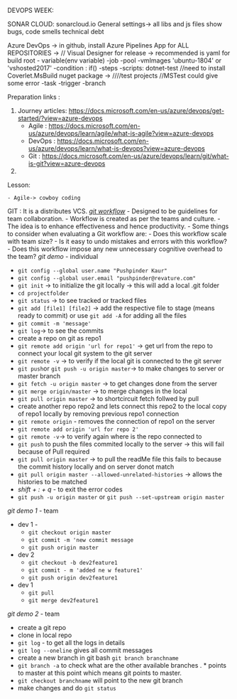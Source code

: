 DEVOPS WEEK: 

SONAR CLOUD:
sonarcloud.io
General settings-> all  libs and js files
show bugs, code smells
technical debt

Azure DevOps
-> in github, install Azure Pipelines App for ALL REPOSITORIES
-> // Visual Designer for release
-> recommended is yaml for build
root
    - variable(env variable)
    -job
        -pool
            -vmImages 'ubuntu-1804' or
                        'vshosted2017'
            -condition : if()
            -steps
                -scripts: dotnet-test //need to install Coverlet.MsBuild nuget package -> ////test projects
                //MSTest could give some error
                -task
    -trigger
        -branch


Preparation links :
1. Journey articles: https://docs.microsoft.com/en-us/azure/devops/get-started/?view=azure-devops
    - Agile : https://docs.microsoft.com/en-us/azure/devops/learn/agile/what-is-agile?view=azure-devops
    - DevOps : https://docs.microsoft.com/en-us/azure/devops/learn/what-is-devops?view=azure-devops
    - Git : https://docs.microsoft.com/en-us/azure/devops/learn/git/what-is-git?view=azure-devops
2.  

Lesson:

    - Agile-> cowboy coding 



GIT : It is a distributes VCS.
*[git workflow](https://www.atlassian.com/git/tutorials/comparing-workflows)*
    - Designed to be guidelines for team collaboration.
    - Workflow is created as per the teams and culture.
    - The idea is to enhance effectiveness and hence productivity.
    - Some things to consider when evaluating a Git workflow are:
        - Does this workflow scale with team size?
        - Is it easy to undo mistakes and errors with this workflow?
        - Does this workflow impose any new unnecessary cognitive overhead to the team?
*git demo* - individual
- `git config --global user.name "Pushpinder Kaur"`
- `git config --global user.email "pushpinder@revature.com"`
- `git init` -> to initialize the git locally -> this will add a local .git folder
- `cd projectfolder`
- `git status` -> to see tracked or tracked files
- `git add [file1] [file2]`  -> add the respective file to stage (means ready to commit) or     use `git add -A` for adding all the files
- `git commit -m 'message'`
-  `git log`-> to see the commits 
- create a repo on git as repo1
- `git remote add origin 'url for repo1'` -> get url from the repo to connect your local        git system to the git server
- `git remote -v` -> to verify if the local git is connected to the git server
- `git push`or `git push -u origin master`-> to make changes to server or master branch
- `git fetch -u origin master` -> to get changes done from the server
- `git merge origin/master` -> to merge changes in the local
- `git pull origin master` -> to shortcircuit fetch follwed by pull
- create another repo repo2 and lets connect this repo2 to the local copy of repo1 locally    by removing previous repo1 connection
- `git remote origin` - removes the connection of repo1 on the server
- `git remote add origin 'url for repo 2'`
- `git remote -v`-> to verify again where is the repo connected to
- `git push` to push the files commited locally to the server -> this will fail because of Pull required
- `git pull origin master` -> to pull the readMe file this fails to because the commit history locally and on server donot match 
-  `git pull origin master --allowed-unrelated-histories` -> allows the histories to be matched
- *shift + : + q* - to exit the error codes
- `git push -u origin master` or `git push --set-upstream origin master`
 
*git demo 1* - team
- dev 1 - 
    - `git checkout origin master`
    - `git commit -m 'new commit message`
    - `git push origin master`
- dev 2
    - `git checkout -b dev2feature1` 
    - `git commit - m 'added ne w feature1'`
    - `git push origin dev2feature1`
- dev 1 
    - `git pull `
    - `git merge dev2feature1`

*git demo 2* - team
- create a git repo
- clone in local repo
- `git log` - to get all the logs in details
- `git log --oneline` gives all commit messages
- create a new branch in git bash  `git branch branchname`
- `git branch -a` to check what are the other available branches . * points to master at this point which means git points to master.
- `git checkout branchname` will point to the new git branch
- make changes and do `git status`